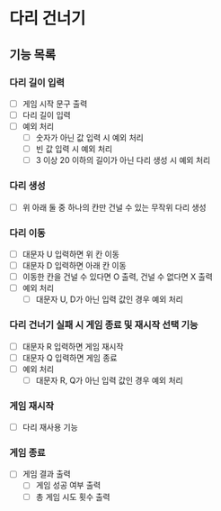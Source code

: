 # 다리 건너기

## 기능 목록

### 다리 길이 입력
- [ ] 게임 시작 문구 출력
- [ ] 다리 길이 입력
- [ ] 예외 처리
  - [ ] 숫자가 아닌 값 입력 시 예외 처리
  - [ ] 빈 값 입력 시 예외 처리
  - [ ] 3 이상 20 이하의 길이가 아닌 다리 생성 시 예외 처리

### 다리 생성
- [ ] 위 아래 둘 중 하나의 칸만 건널 수 있는 무작위 다리 생성

### 다리 이동
- [ ] 대문자 U 입력하면 위 칸 이동
- [ ] 대문자 D 입력하면 아래 칸 이동
- [ ] 이동한 칸을 건널 수 있다면 O 출력, 건널 수 없다면 X 출력
- [ ] 예외 처리
  - [ ] 대문자 U, D가 아닌 입력 값인 경우 예외 처리

### 다리 건너기 실패 시 게임 종료 및 재시작 선택 기능
- [ ] 대문자 R 입력하면 게임 재시작
- [ ] 대문자 Q 입력하면 게임 종료
- [ ] 예외 처리
  - [ ] 대문자 R, Q가 아닌 입력 값인 경우 예외 처리

### 게임 재시작
- [ ] 다리 재사용 기능

### 게임 종료
- [ ] 게임 결과 출력
  - [ ] 게임 성공 여부 출력
  - [ ] 총 게임 시도 횟수 출력